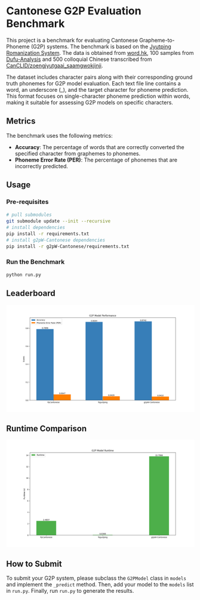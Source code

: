 # Cantonese G2P Evaluation Benchmark

This project is a benchmark for evaluating Cantonese Grapheme-to-Phoneme (G2P) systems. The benchmark is based on the [Jyutping Romanization System](https://en.wikipedia.org/wiki/Jyutping). The data is obtained from [word.hk](https://words.hk/), 100 samples from [Dufu-Analysis](https://github.com/wingmingchan64/Dufu-Analysis) and 500 colloquial Chinese transcribed from [CanCLID/zoengjyutgaai_saamgwokjinji](CanCLID/zoengjyutgaai_saamgwokjinji).

The dataset includes character pairs along with their corresponding ground truth phonemes for G2P model evaluation. Each text file line contains a word, an underscore (_), and the target character for phoneme prediction. This format focuses on single-character phoneme prediction within words, making it suitable for assessing G2P models on specific characters.

## Metrics

The benchmark uses the following metrics:

- **Accuracy**: The percentage of words that are correctly converted the specified character from graphemes to phonemes.
- **Phoneme Error Rate (PER)**: The percentage of phonemes that are incorrectly predicted.

## Usage

### Pre-requisites

```bash
# pull submodules
git submodule update --init --recursive
# install dependencies
pip install -r requirements.txt
# install g2pW-Cantonese dependencies
pip install -r g2pW-Cantonese/requirements.txt
```

### Run the Benchmark

```bash
python run.py
```

## Leaderboard

![Leaderboard](result.png)

## Runtime Comparison

![runtime](runtime.png)

## How to Submit

To submit your G2P system, please subclass the `G2PModel` class in `models` and implement the `_predict` method. Then, add your model to the `models` list in `run.py`. Finally, run `run.py` to generate the results.